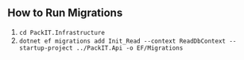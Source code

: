## How to Run Migrations

1. `cd PackIT.Infrastructure`
2. `dotnet ef migrations add Init_Read --context ReadDbContext --startup-project ../PackIT.Api -o EF/Migrations`
